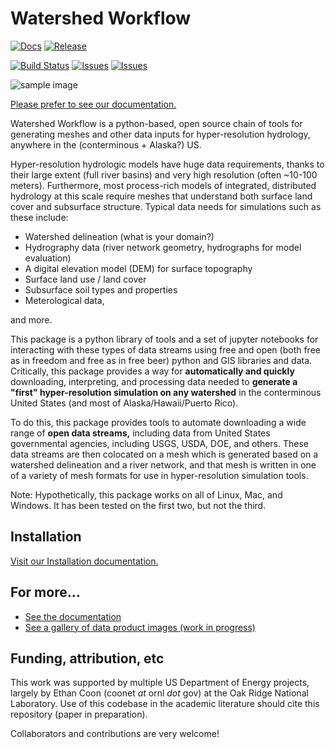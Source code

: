 # Watershed Workflow
[![Docs](https://img.shields.io/badge/docs-link-blue?style=for-the-badge)](https://ecoon.github.io/watershed-workflow/build/html/index.html)
[![Release](https://img.shields.io/github/v/release/ecoon/watershed-workflow?display_name=release&style=for-the-badge)](https://github.com/ecoon/watershed-workflow/releases/tag/watershed-workflow-1.1.0)

[![Build Status](https://img.shields.io/github/workflow/status/ecoon/watershed-workflow/CI%20to%20Docker%20Hub?label=tests&style=for-the-badge)](https://github.com/ecoon/watershed-workflow/actions)
[![Issues](https://img.shields.io/github/issues/ecoon/watershed-workflow?style=for-the-badge)](https://github.com/ecoon/watershed-workflow/issues)
[![Issues](https://img.shields.io/github/issues-pr/ecoon/watershed-workflow?style=for-the-badge)](https://github.com/ecoon/watershed-workflow/pulls)

![sample image](https://ecoon.github.io/watershed-workflow/build/html/_images/watershed_workflow.png "Example output of the Coweeta Hydrologic Lab watersheds across scales.")

[Please prefer to see our documentation.](https://ecoon.github.io/watershed-workflow/build/html/index.html)

Watershed Workflow is a python-based, open source chain of tools for generating meshes and other data inputs for hyper-resolution hydrology, anywhere in the (conterminous + Alaska?) US.  

Hyper-resolution hydrologic models have huge data requirements, thanks to their large extent (full river basins) and very high resolution (often ~10-100 meters).  Furthermore, most process-rich models of integrated, distributed hydrology at this scale require meshes that understand both surface land cover and subsurface structure.  Typical data needs for simulations such as these include:

* Watershed delineation (what is your domain?)
* Hydrography data (river network geometry, hydrographs for model evaluation)
* A digital elevation model (DEM) for surface topography
* Surface land use / land cover
* Subsurface soil types and properties
* Meterological data,

and more.

This package is a python library of tools and a set of jupyter notebooks for interacting with these types of data streams using free and open (both free as in freedom and free as in free beer) python and GIS libraries and data.  Critically, this package provides a way for **automatically and quickly** downloading, interpreting, and processing data needed to **generate a "first" hyper-resolution simulation on any watershed** in the conterminous United States (and most of Alaska/Hawaii/Puerto Rico).

To do this, this package provides tools to automate downloading a wide range of **open data streams,** including data from United States governmental agencies, including USGS, USDA, DOE, and others.  These data streams are then colocated on a mesh which is generated based on a watershed delineation and a river network, and that mesh is written in one of a variety of mesh formats for use in hyper-resolution simulation tools.

Note: Hypothetically, this package works on all of Linux, Mac, and Windows.  It has been tested on the first two, but not the third.

## Installation

[Visit our Installation documentation.](https://ecoon.github.io/watershed-workflow/build/html/install.html)

## For more...

* [See the documentation](https://ecoon.github.io/watershed-workflow)
* [See a gallery of data product images (work in progress)](https://ecoon.github.io/watershed-workflow/build/html/gallery.html)

## Funding, attribution, etc

This work was supported by multiple US Department of Energy projects, largely by Ethan Coon (coonet _at_ ornl _dot_ gov) at the Oak Ridge National Laboratory.  Use of this codebase in the academic literature should cite this repository (paper in preparation).

Collaborators and contributions are very welcome!
